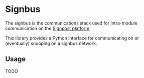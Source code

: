 Signbus
=======

The signbus is the communications stack used for intra-module communication on
the [Signpost platform](https://github.com/lab11/signpost).

This library provides a Python interface for communicating on or (eventually)
snooping on a signbus network.


Usage
-----

TODO

